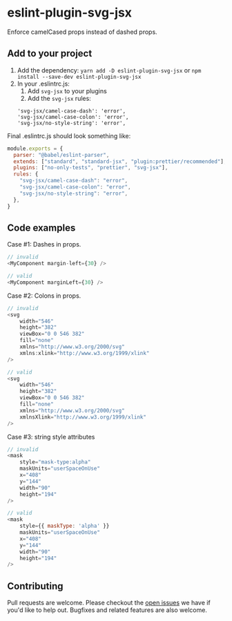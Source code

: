 # eslint-plugin-svg-jsx

Enforce camelCased props instead of dashed props.

## Add to your project

1. Add the dependency: `yarn add -D eslint-plugin-svg-jsx` or `npm install --save-dev eslint-plugin-svg-jsx`
2. In your .eslintrc.js:
    1. Add `svg-jsx` to your plugins
    2. Add the `svg-jsx` rules:
    ```
    'svg-jsx/camel-case-dash': 'error',
    'svg-jsx/camel-case-colon': 'error',
    'svg-jsx/no-style-string': 'error',
    ```

Final .eslintrc.js should look something like:

```js
module.exports = {
  parser: "@babel/eslint-parser",
  extends: ["standard", "standard-jsx", "plugin:prettier/recommended"],
  plugins: ["no-only-tests", "prettier", "svg-jsx"],
  rules: {
    "svg-jsx/camel-case-dash": "error",
    "svg-jsx/camel-case-colon": "error",
    "svg-jsx/no-style-string": "error",
  },
}
```

## Code examples

Case #1: Dashes in props. 

```js
// invalid
<MyComponent margin-left={30} />

// valid
<MyComponent marginLeft={30} />

```

Case #2: Colons in props. 

```js
// invalid
<svg
    width="546"
    height="382"
    viewBox="0 0 546 382"
    fill="none"
    xmlns="http://www.w3.org/2000/svg"
    xmlns:xlink="http://www.w3.org/1999/xlink"
/>

// valid
<svg
    width="546"
    height="382"
    viewBox="0 0 546 382"
    fill="none"
    xmlns="http://www.w3.org/2000/svg"
    xmlnsXlink="http://www.w3.org/1999/xlink"
/>
```

Case #3: string style attributes
```js
// invalid
<mask
    style="mask-type:alpha"
    maskUnits="userSpaceOnUse"
    x="408"
    y="144"
    width="90"
    height="194"
/>

// valid
<mask
    style={{ maskType: 'alpha' }}
    maskUnits="userSpaceOnUse"
    x="408"
    y="144"
    width="90"
    height="194"
/>


```


## Contributing

Pull requests are welcome. Please checkout the [open issues](https://github.com/fostimus/eslint-plugin-svg-jsx/issues) we have if you'd like to help out. Bugfixes and related features are also welcome.
